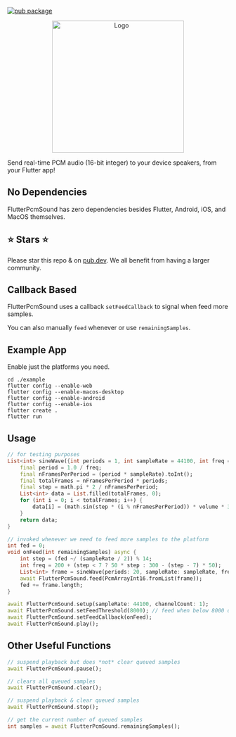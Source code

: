 [![pub package](https://img.shields.io/pub/v/flutter_pcm_sound.svg)](https://pub.dartlang.org/packages/flutter_pcm_sound)

<p align="center">
    <img alt="Logo" src="https://github.com/chipweinberger/flutter_pcm_sound/blob/master/site/logo.png?raw=true" style="height: 300px;" />
</p>

Send real-time PCM audio (16-bit integer) to your device speakers, from your Flutter app!

## No Dependencies

FlutterPcmSound has zero dependencies besides Flutter, Android, iOS, and MacOS themselves.

## ⭐ Stars ⭐

Please star this repo & on [pub.dev](https://pub.dev/packages/flutter_pcm_sound). We all benefit from having a larger community.

## Callback Based

FlutterPcmSound uses a callback `setFeedCallback` to signal when feed more samples.

You can also manually `feed` whenever or use `remainingSamples`.

## Example App

Enable just the platforms you need.

```
cd ./example
flutter config --enable-web                           
flutter config --enable-macos-desktop                                                      
flutter config --enable-android 
flutter config --enable-ios 
flutter create .
flutter run
```

## Usage

```dart
// for testing purposes
List<int> sineWave({int periods = 1, int sampleRate = 44100, int freq = 440, double volume = 0.5}) {
    final period = 1.0 / freq;
    final nFramesPerPeriod = (period * sampleRate).toInt();
    final totalFrames = nFramesPerPeriod * periods;
    final step = math.pi * 2 / nFramesPerPeriod;
    List<int> data = List.filled(totalFrames, 0);
    for (int i = 0; i < totalFrames; i++) {
        data[i] = (math.sin(step * (i % nFramesPerPeriod)) * volume * 32767).toInt();
    }
    return data;
}

// invoked whenever we need to feed more samples to the platform
int fed = 0;
void onFeed(int remainingSamples) async {
    int step = (fed ~/ (sampleRate / 2)) % 14;
    int freq = 200 + (step < 7 ? 50 * step : 300 - (step - 7) * 50);
    List<int> frame = sineWave(periods: 20, sampleRate: sampleRate, freq: freq);
    await FlutterPcmSound.feed(PcmArrayInt16.fromList(frame));
    fed += frame.length;
}

await FlutterPcmSound.setup(sampleRate: 44100, channelCount: 1);
await FlutterPcmSound.setFeedThreshold(8000); // feed when below 8000 queued samples
await FlutterPcmSound.setFeedCallback(onFeed);
await FlutterPcmSound.play();
```

## Other Useful Functions

```dart
// suspend playback but does *not* clear queued samples
await FlutterPcmSound.pause();

// clears all queued samples
await FlutterPcmSound.clear();

// suspend playback & clear queued samples
await FlutterPcmSound.stop();

// get the current number of queued samples
int samples = await FlutterPcmSound.remainingSamples();
```



